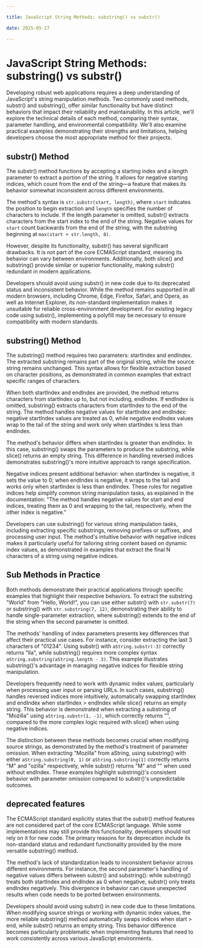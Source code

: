 ```yaml
---

title: JavaScript String Methods: substring() vs substr()

date: 2025-05-27

---
```



# JavaScript String Methods: substring() vs substr()

Developing robust web applications requires a deep understanding of JavaScript's string manipulation methods. Two commonly used methods, substr() and substring(), offer similar functionality but have distinct behaviors that impact their reliability and maintainability. In this article, we'll explore the technical details of each method, comparing their syntax, parameter handling, and environmental compatibility. We'll also examine practical examples demonstrating their strengths and limitations, helping developers choose the most appropriate method for their projects.


## substr() Method

The substr() method functions by accepting a starting index and a length parameter to extract a portion of the string. It allows for negative starting indices, which count from the end of the string—a feature that makes its behavior somewhat inconsistent across different environments.

The method's syntax is `str.substr(start, length)`, where `start` indicates the position to begin extraction and `length` specifies the number of characters to include. If the length parameter is omitted, substr() extracts characters from the start index to the end of the string. Negative values for `start` count backwards from the end of the string, with the substring beginning at `max(start + str.length, 0)`.

However, despite its functionality, substr() has several significant drawbacks. It is not part of the core ECMAScript standard, meaning its behavior can vary between environments. Additionally, both slice() and substring() provide similar or superior functionality, making substr() redundant in modern applications.

Developers should avoid using substr() in new code due to its deprecated status and inconsistent behavior. While the method remains supported in all modern browsers, including Chrome, Edge, Firefox, Safari, and Opera, as well as Internet Explorer, its non-standard implementation makes it unsuitable for reliable cross-environment development. For existing legacy code using substr(), implementing a polyfill may be necessary to ensure compatibility with modern standards.


## substring() Method

The substring() method requires two parameters: startIndex and endIndex. The extracted substring remains part of the original string, while the source string remains unchanged. This syntax allows for flexible extraction based on character positions, as demonstrated in common examples that extract specific ranges of characters.

When both startIndex and endIndex are provided, the method returns characters from startIndex up to, but not including, endIndex. If endIndex is omitted, substring() extracts characters from startIndex to the end of the string. The method handles negative values for startIndex and endIndex: negative startIndex values are treated as 0, while negative endIndex values wrap to the tail of the string and work only when startIndex is less than endIndex.

The method's behavior differs when startIndex is greater than endIndex. In this case, substring() swaps the parameters to produce the substring, while slice() returns an empty string. This difference in handling reversed indices demonstrates substring()'s more intuitive approach to range specification.

Negative indices present additional behavior: when startIndex is negative, it sets the value to 0; when endIndex is negative, it wraps to the tail and works only when startIndex is less than endIndex. These rules for negative indices help simplify common string manipulation tasks, as explained in the documentation: "The method handles negative values for start and end indices, treating them as 0 and wrapping to the tail, respectively, when the other index is negative."

Developers can use substring() for various string manipulation tasks, including extracting specific substrings, removing prefixes or suffixes, and processing user input. The method's intuitive behavior with negative indices makes it particularly useful for tailoring string content based on dynamic index values, as demonstrated in examples that extract the final N characters of a string using negative indices.


## Sub Methods in Practice

Both methods demonstrate their practical applications through specific examples that highlight their respective behaviors. To extract the substring "World" from "Hello, World!", you can use either substr() with `str.substr(7)` or substring() with `str.substring(7, 12)`, demonstrating their ability to handle single-parameter extraction, where substring() extends to the end of the string when the second parameter is omitted.

The methods' handling of index parameters presents key differences that affect their practical use cases. For instance, consider extracting the last 3 characters of "01234". Using substr() with `aString.substr(-3)` correctly returns "lla", while substring() requires more complex syntax `aString.substring(aString.length - 3)`. This example illustrates substring()'s advantage in managing negative indices for flexible string manipulation.

Developers frequently need to work with dynamic index values, particularly when processing user input or parsing URLs. In such cases, substring() handles reversed indices more intuitively, automatically swapping startIndex and endIndex when startIndex > endIndex while slice() returns an empty string. This behavior is demonstrated when extracting a substring of "Mozilla" using `aString.substr(1, -1)`, which correctly returns "", compared to the more complex logic required with slice() when using negative indices.

The distinction between these methods becomes crucial when modifying source strings, as demonstrated by the method's treatment of parameter omission. When extracting "Mozilla" from aString, using substring() with either `aString.substring(0, 1)` or `aString.substring(1)` correctly returns "M" and "ozilla" respectively, while substr() returns "M" and "" when used without endIndex. These examples highlight substring()'s consistent behavior with parameter omission compared to substr()'s unpredictable outcomes.


## deprecated features

The ECMAScript standard explicitly states that the substr() method features are not considered part of the core ECMAScript language. While some implementations may still provide this functionality, developers should not rely on it for new code. The primary reasons for its deprecation include its non-standard status and redundant functionality provided by the more versatile substring() method.

The method's lack of standardization leads to inconsistent behavior across different environments. For instance, the second parameter's handling of negative values differs between substr() and substring(): while substring() treats both startIndex and endIndex as 0 when negative, substr() only treats endIndex negatively. This divergence in behavior can cause unexpected results when code needs to be ported between environments.

Developers should avoid using substr() in new code due to these limitations. When modifying source strings or working with dynamic index values, the more reliable substring() method automatically swaps indices when start > end, while substr() returns an empty string. This behavior difference becomes particularly problematic when implementing features that need to work consistently across various JavaScript environments.

